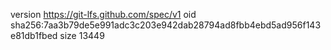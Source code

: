 version https://git-lfs.github.com/spec/v1
oid sha256:7aa3b79de5e991adc3c203e942dab28794ad8fbb4ebd5ad956f143e81db1fbed
size 13449
